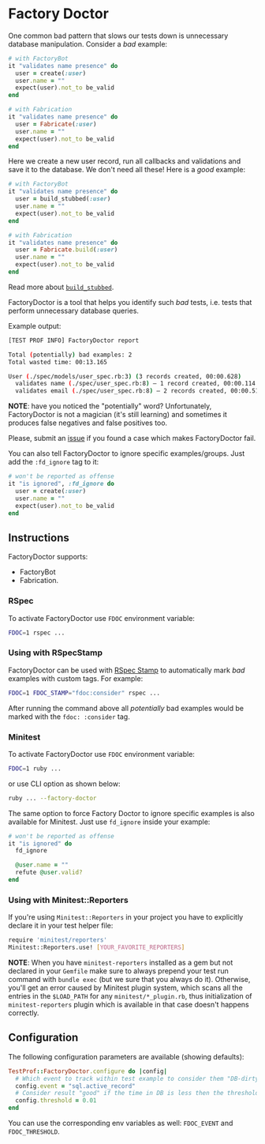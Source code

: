 # Factory Doctor

One common bad pattern that slows our tests down is unnecessary database manipulation. Consider a _bad_ example:

```ruby
# with FactoryBot
it "validates name presence" do
  user = create(:user)
  user.name = ""
  expect(user).not_to be_valid
end

# with Fabrication
it "validates name presence" do
  user = Fabricate(:user)
  user.name = ""
  expect(user).not_to be_valid
end
```

Here we create a new user record, run all callbacks and validations and save it to the database. We don't need all these! Here is a _good_ example:

```ruby
# with FactoryBot
it "validates name presence" do
  user = build_stubbed(:user)
  user.name = ""
  expect(user).not_to be_valid
end

# with Fabrication
it "validates name presence" do
  user = Fabricate.build(:user)
  user.name = ""
  expect(user).not_to be_valid
end
```

Read more about [`build_stubbed`](https://thoughtbot.com/blog/use-factory-bots-build-stubbed-for-a-faster-test).

FactoryDoctor is a tool that helps you identify such _bad_ tests, i.e. tests that perform unnecessary database queries.

Example output:

```sh
[TEST PROF INFO] FactoryDoctor report

Total (potentially) bad examples: 2
Total wasted time: 00:13.165

User (./spec/models/user_spec.rb:3) (3 records created, 00:00.628)
  validates name (./spec/user_spec.rb:8) – 1 record created, 00:00.114
  validates email (./spec/user_spec.rb:8) – 2 records created, 00:00.514
```

**NOTE**: have you noticed the "potentially" word? Unfortunately, FactoryDoctor is not a
magician (it's still learning) and sometimes it produces false negatives and false positives too.

Please, submit an [issue](https://github.com/test-prof/test-prof/issues) if you found a case which makes FactoryDoctor fail.

You can also tell FactoryDoctor to ignore specific examples/groups. Just add the `:fd_ignore` tag to it:

```ruby
# won't be reported as offense
it "is ignored", :fd_ignore do
  user = create(:user)
  user.name = ""
  expect(user).not_to be_valid
end
```

## Instructions

FactoryDoctor supports:

- FactoryBot
- Fabrication.

### RSpec

To activate FactoryDoctor use `FDOC` environment variable:

```sh
FDOC=1 rspec ...
```

### Using with RSpecStamp

FactoryDoctor can be used with [RSpec Stamp](../recipes/rspec_stamp.md) to automatically mark _bad_ examples with custom tags. For example:

```sh
FDOC=1 FDOC_STAMP="fdoc:consider" rspec ...
```

After running the command above all _potentially_ bad examples would be marked with the `fdoc: :consider` tag.

### Minitest

To activate FactoryDoctor use `FDOC` environment variable:

```sh
FDOC=1 ruby ...
```

or use CLI option as shown below:

```sh
ruby ... --factory-doctor
```

The same option to force Factory Doctor to ignore specific examples is also available for Minitest.
Just use `fd_ignore` inside your example:

```ruby
# won't be reported as offense
it "is ignored" do
  fd_ignore

  @user.name = ""
  refute @user.valid?
end
```

### Using with Minitest::Reporters

If you're using `Minitest::Reporters` in your project you have to explicitly declare it
in your test helper file:

```sh
require 'minitest/reporters'
Minitest::Reporters.use! [YOUR_FAVORITE_REPORTERS]
```

**NOTE**: When you have `minitest-reporters` installed as a gem but not declared in your `Gemfile`
make sure to always prepend your test run command with `bundle exec` (but we sure that you always do it).
Otherwise, you'll get an error caused by Minitest plugin system, which scans all the entries in the
`$LOAD_PATH` for any `minitest/*_plugin.rb`, thus initialization of `minitest-reporters` plugin which is
available in that case doesn't happens correctly.

## Configuration

The following configuration parameters are available (showing defaults):

```ruby
TestProf::FactoryDoctor.configure do |config|
  # Which event to track within test example to consider them "DB-dirty"
  config.event = "sql.active_record"
  # Consider result "good" if the time in DB is less then the threshold
  config.threshold = 0.01
end
```

You can use the corresponding env variables as well: `FDOC_EVENT` and `FDOC_THRESHOLD`.
